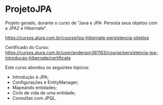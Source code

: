 # ProjetoJPA

Projeto gerado, durante o curso de "Java e JPA: Persista seus objetos com a JPA2 e Hibernate".

https://cursos.alura.com.br/course/jpa-hibernate-persistencia-objetos

Certificado do Curso:
https://cursos.alura.com.br/user/anderson361163/course/persistencia-jpa-introducao-hibernate/certificate

Este curso abordou os seguintes tópicos:

* Introdução à JPA;
* Configurações e EntityManager;
* Mapeando entidades;
* Ciclo de vida de uma entidade;
* Consultas com JPQL.
